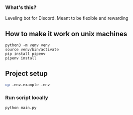 ### What's this?
Leveling bot for Discord. Meant to be flexible and rewarding 

## How to make it work on unix machines
```commandline
python3 -m venv venv
source venv/bin/activate
pip install pipenv
pipenv install
```

## Project setup

```bash
cp .env.example .env
```

### Run script locally
```commandline
python main.py
```
